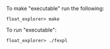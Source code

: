 To make "executable" run the following:

```
float_explorer> make
```

To run "executable":

```
float_explorer> ./fexpl
```
